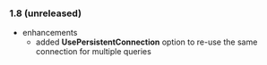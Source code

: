 ### 1.8 (unreleased)

* enhancements
  * added **UsePersistentConnection** option to re-use the same connection for multiple queries
